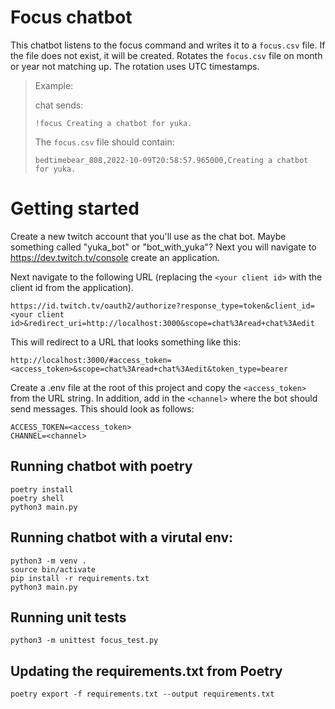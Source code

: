 # Focus chatbot

This chatbot listens to the focus command and writes it to a `focus.csv` file.
If the file does not exist, it will be created. Rotates the `focus.csv` file on
month or year not matching up. The rotation uses UTC timestamps.

> Example:
> 
> chat sends:
>
> ```
> !focus Creating a chatbot for yuka.
> ```
> 
> The `focus.csv` file should contain:
> 
> ```
> bedtimebear_808,2022-10-09T20:58:57.965000,Creating a chatbot for yuka.
> ```

# Getting started

Create a new twitch account that you'll use as the chat bot. Maybe something
called "yuka_bot" or "bot_with_yuka"? Next you will navigate to
https://dev.twitch.tv/console create an application.

Next navigate to the following URL (replacing the `<your client id>` with
the client id from the application).

```
https://id.twitch.tv/oauth2/authorize?response_type=token&client_id=<your client id>&redirect_uri=http://localhost:3000&scope=chat%3Aread+chat%3Aedit
```

This will redirect to a URL that looks something like this:

```
http://localhost:3000/#access_token=<access_token>&scope=chat%3Aread+chat%3Aedit&token_type=bearer
```

Create a .env file at the root of this project and copy the `<access_token>`
from the URL string. In addition, add in the `<channel>` where the bot should
send messages. This should look as follows:

```
ACCESS_TOKEN=<access_token>
CHANNEL=<channel>
```

## Running chatbot with poetry

```
poetry install
poetry shell
python3 main.py
```

## Running chatbot with a virutal env:

```
python3 -m venv .
source bin/activate
pip install -r requirements.txt
python3 main.py
```

## Running unit tests

```
python3 -m unittest focus_test.py
```

## Updating the requirements.txt from Poetry

```
poetry export -f requirements.txt --output requirements.txt
```
